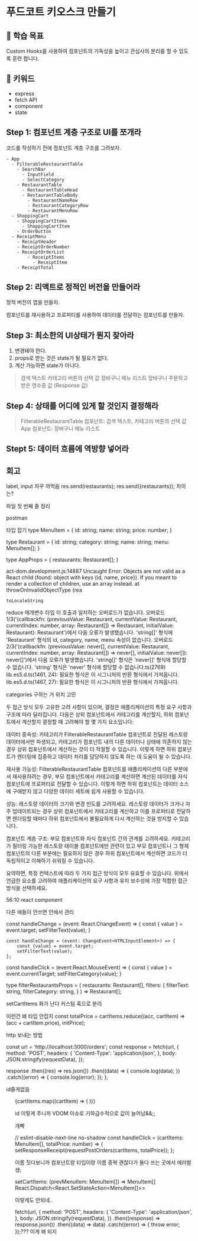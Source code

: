 # 푸드코트 키오스크 만들기

## :whale2: 학습 목표

Custom Hooks를 사용하여 컴포넌트의 가독성을 높이고 관심사의 분리를 할 수 있도록 훈련 합니다.

## :whale2: 키워드

* express
* fetch API
* component
* state

## Step 1: 컴포넌트 계층 구조로 UI를 쪼개라

코드를 작성하기 전에 컴포넌트 계층 구조를 그려보자.

```plaintext
- App
  - FilterableRestaurantTable
    - SearchBar
      - InputField
      - SelectCategory
    - RestaurantTable
      - RestaurantTableHead
      - RestaurantTableBody
        - RestaurantNameRow
        - RestaurantCategoryRow
        - RestaurantMenuRow
  - ShoppingCart
    - ShoppingCartItems
      - ShoppingCartItem
    - OrderButton
  - ReceiptMenu
    - ReceiptHeader
    - ReceiptOrderNumber
    - ReceiptOrderList
        - ReceiptItems
          - ReceiptItem
    - ReceiptTotal
```

## Step 2: 리액트로 정적인 버전을 만들어라

정적 버전의 앱을 만들자.

컴포넌트를 재사용하고 프로퍼티를 사용하여 데이터를 전달하는 컴포넌트를 만들자.

## Step 3: 최소한의 UI상태가 뭔지 찾아라

1. 변경돼야 한다.
2. props로 받는 것은 state가 될 필요가 없다.
3. 계산 가능하면 state가 아니다.

> 검색 텍스트
> 카테고리 버튼의 선택 값
> 장바구니 메뉴 리스트
> 장바구니 주문하고 받은 영수증 값 (Response 값)

## Step 4: 상태를 어디에 있게 할 것인지 결정해라

> FilterableRestaurantTable 컴포넌트: 검색 텍스트, 카테고리 버튼의 선택 값
> App 컴포넌트: 장바구니 메뉴 리스트

## Stept 5: 데이터 흐름에 역방향 넣어라

## 회고

label, input 자꾸 까먹음
  res.send(restaurants);
  res.send({restaurants});
차이는?

파일 첫 번째 줄 정리

postman

타입 잡기
type MenuItem = {
  id: string;
  name: string;
  price: number;
}

type Restaurant = {
  id: string;
  category: string;
  name: string;
  menu: MenuItem[];
}

type AppProps = {
  restaurants: Restaurant[];
}

act-dom.development.js:14887 Uncaught Error: Objects are not valid as a React child (found: object with keys {id, name, price}). If you meant to render a collection of children, use an array instead.
    at throwOnInvalidObjectType (rea

    toLocaleString


reduce 매개변수 타입
    이 호출과 일치하는 오버로드가 없습니다.
  오버로드 1/3('(callbackfn: (previousValue: Restaurant, currentValue: Restaurant, currentIndex: number, array: Restaurant[]) => Restaurant, initialValue: Restaurant): Restaurant')에서 다음 오류가 발생했습니다.
    'string[]' 형식에 'Restaurant' 형식의 id, category, name, menu 속성이 없습니다.
  오버로드 2/3('(callbackfn: (previousValue: never[], currentValue: Restaurant, currentIndex: number, array: Restaurant[]) => never[], initialValue: never[]): never[]')에서 다음 오류가 발생했습니다.
    'string[]' 형식은 'never[]' 형식에 할당할 수 없습니다.
      'string' 형식은 'never' 형식에 할당할 수 없습니다.ts(2769)
lib.es5.d.ts(1461, 24): 필요한 형식은 이 시그니처의 반환 형식에서 가져옵니다.
lib.es5.d.ts(1467, 27): 필요한 형식은 이 시그니처의 반환 형식에서 가져옵니다.

categories 구하는 거 위치 고민

두 접근 방식 모두 고유한 고려 사항이 있으며, 결정은 애플리케이션의 특정 요구 사항과 구조에 따라 달라집니다. 다음은 상위 컴포넌트에서 카테고리를 계산할지, 하위 컴포넌트에서 계산할지 결정할 때 고려해야 할 몇 가지 요소입니다:

데이터 종속성: 카테고리가 FilterableRestaurantTable 컴포넌트로 전달된 레스토랑 데이터에서만 파생되고, 카테고리가 컴포넌트 내의 다른 데이터나 상태에 의존하지 않는 경우 상위 컴포넌트에서 계산하는 것이 더 적절할 수 있습니다. 이렇게 하면 하위 컴포넌트가 렌더링에 집중하고 데이터 처리를 담당하지 않도록 하는 데 도움이 될 수 있습니다.

재사용 가능성: FilterableRestaurantTable 컴포넌트를 애플리케이션의 다른 부분에서 재사용하려는 경우, 부모 컴포넌트에서 카테고리를 계산하면 계산된 데이터를 자식 컴포넌트에 프로퍼티로 전달할 수 있습니다. 이렇게 하면 하위 컴포넌트는 데이터 소스에 구애받지 않고 다양한 데이터 세트에 쉽게 사용할 수 있습니다.

성능: 레스토랑 데이터의 크기와 변경 빈도를 고려하세요. 레스토랑 데이터가 크거나 자주 업데이트되는 경우 상위 컴포넌트에서 카테고리를 계산하고 이를 프로퍼티로 전달하면 렌더링할 때마다 하위 컴포넌트에서 불필요하게 다시 계산하는 것을 방지할 수 있습니다.

컴포넌트 계층 구조: 부모 컴포넌트와 자식 컴포넌트 간의 관계를 고려하세요. 카테고리가 필터링 가능한 레스토랑 테이블 컴포넌트에만 관련이 있고 부모 컴포넌트나 그 형제 컴포넌트의 다른 부분에는 필요하지 않은 경우 하위 컴포넌트에서 계산하면 코드가 더 독립적이고 이해하기 쉬워질 수 있습니다.

요약하면, 특정 컨텍스트에 따라 두 가지 접근 방식이 모두 유효할 수 있습니다. 위에서 언급한 요소를 고려하여 애플리케이션의 요구 사항과 유지 보수성에 가장 적합한 접근 방식을 선택하세요.

56:10 react component

다른 애들이 안쓰면 안에서 관리


  const handleChange = (event: React.ChangeEvent<HTMLInputElement>) => {
    const { value } = event.target;
    setFilterText(value);
  }


  	const handleChange = (event: ChangeEvent<HTMLInputElement>) => {
		const {value} = event.target;
		setFilterText(value);
	};

  const handleClick = (event:React.MouseEvent<HTMLButtonElement>) => {
    const { value } = event.currentTarget;
    setFilterCategory(value);
  }


  type filterRestaurantsProps = (
    restaurants: Restaurant[],
    filters: {
      filterText: string,
      filterCategory: string,
    }
) => Restaurant[];


setCartItems 화가 난다 커스텀 훅으로 분리



이런건 왜 타입 안잡지
  const totalPrice = cartItems.reduce((acc, cartItem) => (acc + cartItem.price), initPrice);

http 보내는 방법

  const url = 'http://localhost:3000/orders';
  const response = fetch(url, {
    method: 'POST',
    headers: {
      'Content-Type': 'application/json',
    },
    body: JSON.stringify(requestData),
  });

  response
    .then((res) => res.json())
    .then((data) => {
      console.log(data);
    })
    .catch((error) => {
      console.log(error);
    });
};



id줄게없음
    <ul className="cart-items">
      {cartItems.map((cartItem) => (
        <CartItem cartItem={cartItem} key={Date.now().toString()} />
      ))}

id 이렇게 주니까 VDOM 이슈로 기하급수적으로 값이 늘어남&&;;


개빡

  // eslint-disable-next-line no-shadow
  const handleClick = (cartItems: MenuItem[], totalPrice: number) => {
    setResponseReceipt(requestPostOrders(cartItems, totalPrice));
  };


이름 짓다보니까
 컴포넌트랑 타입이랑 이름 중복
 괜찮다가 둘다 쓰는 곳에서 에러발생;

 setCartItems: (prevMenuItem: MenuItem[]) => MenuItem[]
 React.Dispatch<React.SetStateAction<MenuItem[]>>

 이렇게도 안되네..


   fetch(url, {
    method: 'POST',
    headers: {
      'Content-Type': 'application/json',
    },
    body: JSON.stringify(requestData),
  })
    .then((response) => response.json())
    .then((data) => data)
    .catch((error) => {
      throw error;
    });??? 이게 왜 되지